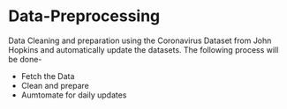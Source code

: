 # Data-Preprocessing
Data Cleaning and preparation using the Coronavirus Dataset from John Hopkins and automatically update the datasets. The following process will be done-
* Fetch the Data
* Clean and prepare 
* Aumtomate for daily updates
